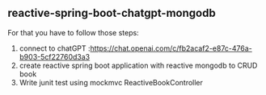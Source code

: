 ## reactive-spring-boot-chatgpt-mongodb
For that you have to follow those steps:  
1. connect to chatGPT :https://chat.openai.com/c/fb2acaf2-e87c-476a-b903-5cf22760d3a3  
2. create reactive spring boot application with reactive mongodb to CRUD book  
3. Write junit test using mockmvc ReactiveBookController  